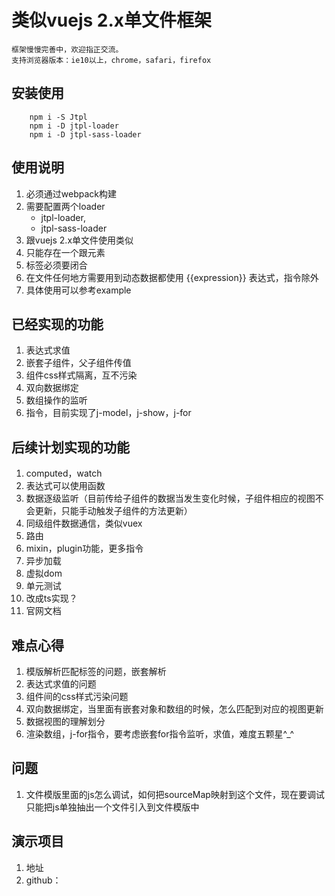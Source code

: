 # 类似vuejs 2.x单文件框架

    框架慢慢完善中，欢迎指正交流。
    支持浏览器版本：ie10以上，chrome，safari，firefox

## 安装使用

```
    npm i -S Jtpl
    npm i -D jtpl-loader
    npm i -D jtpl-sass-loader
```

## 使用说明

1. 必须通过webpack构建
2. 需要配置两个loader
    - jtpl-loader,
    - jtpl-sass-loader
3. 跟vuejs 2.x单文件使用类似
4. 只能存在一个跟元素
5. 标签必须要闭合
6. 在文件任何地方需要用到动态数据都使用 {{expression}} 表达式，指令除外
7. 具体使用可以参考example

## 已经实现的功能

1. 表达式求值
2. 嵌套子组件，父子组件传值
3. 组件css样式隔离，互不污染
4. 双向数据绑定
5. 数组操作的监听
6. 指令，目前实现了j-model，j-show，j-for

## 后续计划实现的功能

1. computed，watch
2. 表达式可以使用函数
3. 数据逐级监听（目前传给子组件的数据当发生变化时候，子组件相应的视图不会更新，只能手动触发子组件的方法更新）
4. 同级组件数据通信，类似vuex
5. 路由
6. mixin，plugin功能，更多指令
7. 异步加载
8. 虚拟dom
9. 单元测试
10. 改成ts实现？
11. 官网文档

## 难点心得

1. 模版解析匹配标签的问题，嵌套解析
2. 表达式求值的问题
3. 组件间的css样式污染问题
4. 双向数据绑定，当里面有嵌套对象和数组的时候，怎么匹配到对应的视图更新
5. 数据视图的理解划分
6. 渲染数组，j-for指令，要考虑嵌套for指令监听，求值，难度五颗星^_^

## 问题

1. 文件模版里面的js怎么调试，如何把sourceMap映射到这个文件，现在要调试只能把js单独抽出一个文件引入到文件模版中

## 演示项目
1. 地址
2. github：



